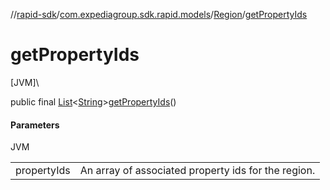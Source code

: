 //[rapid-sdk](../../../index.md)/[com.expediagroup.sdk.rapid.models](../index.md)/[Region](index.md)/[getPropertyIds](get-property-ids.md)

# getPropertyIds

[JVM]\

public final [List](https://docs.oracle.com/javase/8/docs/api/java/util/List.html)&lt;[String](https://docs.oracle.com/javase/8/docs/api/java/lang/String.html)&gt;[getPropertyIds](get-property-ids.md)()

#### Parameters

JVM

| | |
|---|---|
| propertyIds | An array of associated property ids for the region. |
